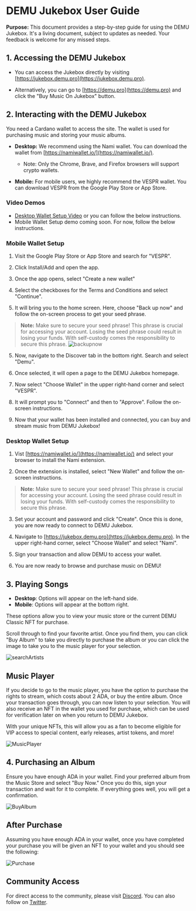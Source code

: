 # DEMU Jukebox User Guide

**Purpose:** This document provides a step-by-step guide for using the DEMU Jukebox. It's a living document, subject to updates as needed. Your feedback is welcome for any missed steps.

## 1. Accessing the DEMU Jukebox

- You can access the Jukebox directly by visiting [https://jukebox.demu.pro](https://jukebox.demu.pro).

- Alternatively, you can go to [https://demu.pro](https://demu.pro) and click the "Buy Music On Jukebox" button.

## 2. Interacting with the DEMU Jukebox

You need a Cardano wallet to access the site. The wallet is used for purchasing music and storing your music albums.

- **Desktop:** We recommend using the Nami wallet. You can download the wallet from [https://namiwallet.io/](https://namiwallet.io/).
  - Note: Only the Chrome, Brave, and Firefox browsers will support crypto wallets.

- **Mobile:** For mobile users, we highly recommend the VESPR wallet. You can download VESPR from the Google Play Store or App Store.

### Video Demos

- [Desktop Wallet Setup Video](https://www.youtube.com/watch?v=ynajnmO7wb0) or you can follow the below instructions.
- Mobile Wallet Setup demo coming soon. For now, follow the below instructions.

### Mobile Wallet Setup
1. Visit the Google Play Store or App Store and search for "VESPR".

2. Click Install/Add and open the app.

3. Once the app opens, select "Create a new wallet"

4. Select the checkboxes for the Terms and Conditions and select "Continue".

5. It will bring you to the home screen. Here, choose "Back up now" and follow the on-screen process to get your seed phrase.

> **Note:** Make sure to secure your seed phrase! This phrase is crucial for accessing your account. Losing the seed phrase could result in losing your funds. With self-custody comes the responsibility to secure this phrase.
![backupnow](https://github.com/jaysnel/DEMU-Jukebox/assets/23262423/484308de-3a73-4a8d-93b2-da74a53a492b)

5. Now, navigate to the Discover tab in the bottom right. Search and select "Demu".

6. Once selected, it will open a page to the DEMU Jukebox homepage.

7. Now select "Choose Wallet" in the upper right-hand corner and select "VESPR".

8. It will prompt you to "Connect" and then to "Approve". Follow the on-screen instructions.

9. Now that your wallet has been installed and connected, you can buy and stream music from DEMU Jukebox!

### Desktop Wallet Setup
1. Vist [https://namiwallet.io/](https://namiwallet.io/) and select your browser to install the Nami extension.

2. Once the extension is installed, select "New Wallet" and follow the on-screen instructions.

> **Note:** Make sure to secure your seed phrase! This phrase is crucial for accessing your account. Losing the seed phrase could result in losing your funds. With self-custody comes the responsibility to secure this phrase.

3. Set your account and password and click "Create". Once this is done, you are now ready to connect to DEMU Jukebox.

4. Navigate to [https://jukebox.demu.pro](https://jukebox.demu.pro). In the upper right-hand corner, select "Choose Wallet" and select "Nami".

5. Sign your transaction and allow DEMU to access your wallet.

6. You are now ready to browse and purchase music on DEMU!

## 3. Playing Songs

- **Desktop**: Options will appear on the left-hand side.
- **Mobile**: Options will appear at the bottom right.

These options allow you to view your music store or the current DEMU Classic NFT for purchase.

Scroll through to find your favorite artist. Once you find them, you can click "Buy Album" to take you directly to purchase the album or you can click the image to take you to the music player for your selection.

![searchArtists](https://github.com/jaysnel/technical-writing/assets/23262423/ab13eed1-da13-4d8a-871f-74c6a9352451)

## Music Player

If you decide to go to the music player, you have the option to purchase the rights to stream, which costs about 2 ADA, or buy the entire album. Once your transaction goes through, you can now listen to your selection. You will also receive an NFT in the wallet you used for purchase, which can be used for verification later on when you return to DEMU Jukebox.

With your unique NFTs, this will allow you as a fan to become eligible for VIP access to special content, early releases, artist tokens, and more!

![MusicPlayer](https://github.com/jaysnel/technical-writing/assets/23262423/7ef3ddc3-8be3-43b0-8342-4f1f146c717e)

## 4. Purchasing an Album

 Ensure you have enough ADA in your wallet. Find your preferred album from the Music Store and select "Buy Now." Once you do this, sign your transaction and wait for it to complete. If everything goes well, you will get a confirmation.

![BuyAlbum](https://github.com/jaysnel/technical-writing/assets/23262423/9c2c4c21-31d6-477f-a88b-21b69aa1a0b6)

## After Purchase

Assuming you have enough ADA in your wallet, once you have completed your purchase you will be given an NFT to your wallet and you should see the following:

![Purchase](https://github.com/jaysnel/technical-writing/assets/23262423/62230fa5-c621-479e-a250-2da099e93da8)


## Community Access

For direct access to the community, please visit [Discord](http://discord.gg/rgBTv6cTfb).
You can also follow on [Twitter](https://twitter.com/DEMUPro).


